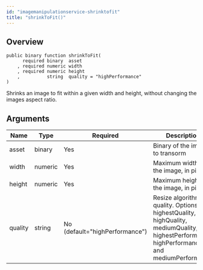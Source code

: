 ```yaml
---
id: "imagemanipulationservice-shrinktofit"
title: "shrinkToFit()"
---
```



## Overview




```luceescript
public binary function shrinkToFit(
      required binary  asset  
    , required numeric width  
    , required numeric height 
    ,          string  quality = "highPerformance"
)
```

Shrinks an image to fit within a given width and height, without changing
the images aspect ratio.

## Arguments


<div class="table-responsive"><table class="table"><thead><tr><th>Name</th><th>Type</th><th>Required</th><th>Description</th></tr></thead><tbody><tr><td>asset</td><td>binary</td><td>Yes</td><td>Binary of the image to transorm</td></tr><tr><td>width</td><td>numeric</td><td>Yes</td><td>Maximum width for the image, in pixels</td></tr><tr><td>height</td><td>numeric</td><td>Yes</td><td>Maximum height for the image, in pixels</td></tr><tr><td>quality</td><td>string</td><td>No (default="highPerformance")</td><td>Resize algorithm quality. Options are: highestQuality, highQuality, mediumQuality, highestPerformance, highPerformance and mediumPerformance</td></tr></tbody></table></div>